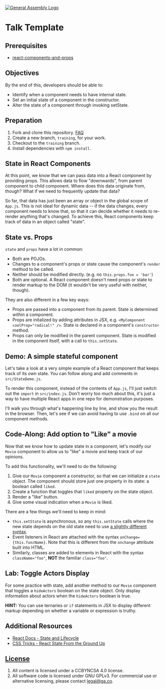 [![General Assembly Logo](https://camo.githubusercontent.com/1a91b05b8f4d44b5bbfb83abac2b0996d8e26c92/687474703a2f2f692e696d6775722e636f6d2f6b6538555354712e706e67)](https://generalassemb.ly/education/web-development-immersive)

# Talk Template

## Prerequisites

-   [react-components-and-props](https://git.generalassemb.ly/ga-wdi-boston/react-components-and-props)

## Objectives

By the end of this, developers should be able to:

-  Identify when a component needs to have internal state.
-  Set an initial state of a component in the constructor.
-  Alter the state of a component through invoking setState.

## Preparation

1.  Fork and clone this repository.
 [FAQ](https://github.com/ga-wdi-boston/meta/wiki/ForkAndClone)
1.  Create a new branch, `training`, for your work.
1.  Checkout to the `training` branch.
1.  Install dependencies with `npm install`.

## State in React Components

At this point, we know that we can pass data into a React component by providing
props. This allows data to flow "downwards", from parent component to child
component. Where does this data originate from, though? What if we need to
frequently update that data?

So far, that data has just been an array or object in the global scope of
`App.js`. This is not ideal for dynamic data -- if the data changes, every
component needs to know that, so that it can decide whether it needs to
re-render anything that's changed. To achieve this, React components keep track
of data in an object called "state".

## State vs. Props

`state` and `props` have a lot in common:

-  Both are POJOs.
-  Changes to a component's props or state cause the component's `render`
   method to be called.
-  Neither should be modified directly. (e.g. no `this.props.foo = 'bar'`)
-  Both are optional. A React component doesn't need props or state to render
   markup to the DOM (it wouldn't be very useful with neither, though).

They are also different in a few key ways:

-  Props are passed into a component from its parent. State is determined
   _within_ a component.
-  Props are initalized by adding attributes in JSX, e.g. `<MyComponent coolProp="radical!" />`. State is declared in a component's `constructor` method.
-  Props can only be modified in the parent component. State is modified in
   the component itself, with a call to `this.setState`.


## Demo: A simple stateful component

Let's take a look at a very simple example of a React component that keeps
track of its own state. You can follow along and add comments in
 `src/StateDemo.js`.

To render this component, instead of the contents of `App.js`, I'll just switch
out the `import` in `src/index.js`. Don't worry too much about this, it's just
a way to have multiple React apps in one repo for demonstration purposes.

I'll walk you through what's happening line by line, and show you the result
in the browser. Then, let's see if we can avoid having to use `.bind` on all
our component methods.

## Code-Along: Add option to "Like" a movie

Now that we know how to update state in a component, let's modify our `Movie`
component to allow us to "like" a movie and keep track of our opinions.

To add this functionality, we'll need to do the following:

1. Give our `Movie` component a constructor, so that we can initialize a `state`
   object. The component should store just one property in its state: a boolean
   called `liked`.
1. Create a function that toggles that `liked` property on the state object.
1. Render a "like" button.
1. Give some visual indication when a `Movie` is liked.

There are a few things we'll need to keep in mind:

- `this.setState` is asynchronous, so any `this.setState` calls where the new
  state depends on the old state need to use [a slightly different syntax](https://reactjs.org/docs/state-and-lifecycle.html#state-updates-may-be-asynchronous).
- Event listeners in React are attached with the syntax
  `onChange={this.funcName}`. Note that this is different from the `onchange`
  attribute built into HTML.
- Similarly, classes are added to elements in React with the syntax
  `className="foo"`, **NOT** the familiar `class="foo"`.

## Lab: Toggle Actors Display

For some practice with state, add another method to our `Movie` component that
toggles a `hideActors` boolean on the state object. Only display information
about actors when the `hideActors` boolean is true.

**HINT:** You can use ternaries or `if` statements in JSX to display different
markup depending on whether a variable or expression is truthy.

## Additional Resources

-   [React Docs - State and Lifecycle](https://reactjs.org/docs/state-and-lifecycle.html)
-   [CSS Tricks - React State From the Ground Up](https://css-tricks.com/react-state-from-the-ground-up/)

## [License](LICENSE)

1.  All content is licensed under a CC­BY­NC­SA 4.0 license.
1.  All software code is licensed under GNU GPLv3. For commercial use or
    alternative licensing, please contact legal@ga.co.
